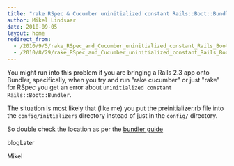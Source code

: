 ```yaml
---
title: "rake RSpec & Cucumber uninitialized constant Rails::Boot::Bundler"
author: Mikel Lindsaar
date: 2010-09-05
layout: home
redirect_from:
  - /2010/9/5/rake_RSpec_and_Cucumber_uninitialized_constant_Rails_Boot_Bundler
  - /2010/8/29/rake_RSpec_and_Cucumber_uninitialized_constant_Rails_Boot_Bundler
---
```

You might run into this problem if you are bringing a Rails 2.3 app onto
Bundler, specifically, when you try and run "rake cucumber" or just
"rake" for RSpec you get an error about
`uninitialized constant Rails::Boot::Bundler`.

The situation is most likely that (like me) you put the
preinitializer.rb file into the `config/initializers` directory instead
of just in the `config/` directory.

So double check the location as per the [bundler
guide](http://gembundler.com/rails23.html)

blogLater

Mikel
